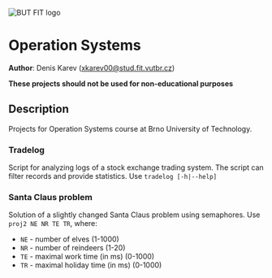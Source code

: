![BUT FIT logo](https://wis.fit.vutbr.cz/images/fitnewben.png)

# Operation Systems
**Author**: Denis Karev ([xkarev00@stud.fit.vutbr.cz](mailto:xkarev00@stud.fit.vutbr.cz))

**These projects should not be used for non-educational purposes**

## Description
Projects for Operation Systems course at Brno University of Technology.

### Tradelog
Script for analyzing logs of a stock exchange trading system. The script can filter records and provide statistics. Use `tradelog [-h|--help]` 

### Santa Claus problem
Solution of a slightly changed Santa Claus problem using semaphores. Use `proj2 NE NR TE TR`, where:
* `NE` - number of elves (1-1000)
* `NR` - number of reindeers (1-20)
* `TE` - maximal work time (in ms) (0-1000)
* `TR` - maximal holiday time (in ms) (0-1000)
